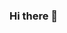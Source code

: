 ### Hi there 👋

<!--
**Ewonye/Ewonye** is a ✨ _special_ ✨ repository because its `README.md` (this file) appears on your GitHub profile.

Here are some ideas to get you started:

- 🔭 I had my Bachelors degree in Mathematics at Kwame Nkrumah University of Science and Technoloy,Ghana and am currently a graduate student at African Institute of mathematical Sciences(AIMS).
- 🌱 I’m currently studying Masters in Mathematical Science(option Big Data).
- 👯 I’m interested in Natural Language processing and Machine Learning.
- 🤔 I have participated in competition in ZINDI and Kaggle , and am currently part of 2021 ZINDI mentorship programs where we are being mentored and participate in various competitions
- 📫 My linkedin account is https://www.linkedin.com/in/yakubu-ewonye-khadija-0b6225177/ and am open to collaborations.
- 😄 Pronouns: ...
- ⚡ Fun fact: ...
-->
